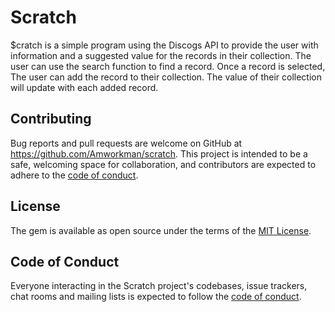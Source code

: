 # Scratch

$cratch is a simple program using the Discogs API to provide the user with information and a suggested value for the records in their collection. The user can use the search function to find a record. Once a record is selected, The user can add the record to their collection. The value of their collection will update with each added record. 

## Contributing

Bug reports and pull requests are welcome on GitHub at https://github.com/Amworkman/scratch. This project is intended to be a safe, welcoming space for collaboration, and contributors are expected to adhere to the [code of conduct](https://github.com/Amworkman/scratch/blob/master/CODE_OF_CONDUCT.md).


## License

The gem is available as open source under the terms of the [MIT License](https://opensource.org/licenses/MIT).

## Code of Conduct

Everyone interacting in the Scratch project's codebases, issue trackers, chat rooms and mailing lists is expected to follow the [code of conduct](https://github.com/[USERNAME]/scratch/blob/master/CODE_OF_CONDUCT.md).
